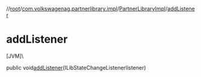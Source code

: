 //[root](../../../index.md)/[com.volkswagenag.partnerlibrary.impl](../index.md)/[PartnerLibraryImpl](index.md)/[addListener](add-listener.md)

# addListener

[JVM]\

public void[addListener](add-listener.md)(ILibStateChangeListenerlistener)
